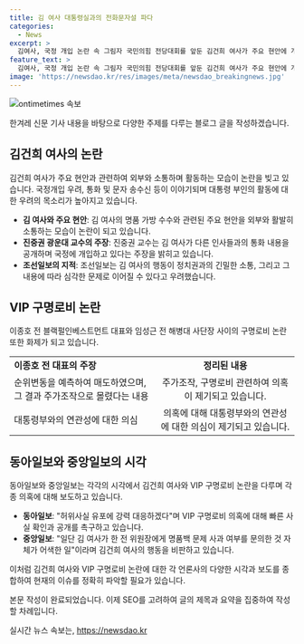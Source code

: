 ```yaml
---
title: 김 여사 대통령실과의 전화문자설 파다
categories:
  - News
excerpt: >
  김여사, 국정 개입 논란 속 그림자 국민의힘 전당대회를 앞둔 김건희 여사가 주요 현안에 개입해왔다는 주장이 수면 위로 드러나며 논란이 확산되고 있다. 김 여사가 대선 전 에서 약속한 역할과 현실의 간극, 현 정부와의 관련성에 대한 의문이 제기되고 있다. 특히, 국정운영에 간섭을 시도한 의혹, VIP와의 관련성 등에 대한 의혹이 큰 화제가 되고 있다. 함께, 도이치모터스 주가조작 의혹과 관련하여 김 여사의 관련성에 대한 의문도 제기되고 있다.
feature_text: >
  김여사, 국정 개입 논란 속 그림자 국민의힘 전당대회를 앞둔 김건희 여사가 주요 현안에 개입해왔다는 주장이 수면 위로 드러나며 논란이 확산되고 있다. 김 여사가 대선 전 에서 약속한 역할과 현실의 간극, 현 정부와의 관련성에 대한 의문이 제기되고 있다. 특히, 국정운영에 간섭을 시도한 의혹, VIP와의 관련성 등에 대한 의혹이 큰 화제가 되고 있다. 함께, 도이치모터스 주가조작 의혹과 관련하여 김 여사의 관련성에 대한 의문도 제기되고 있다.
image: 'https://newsdao.kr/res/images/meta/newsdao_breakingnews.jpg'
---
```


<p><img src="https://newsdao.kr/res/images/meta/newsdao_breakingnews.jpg" alt="ontimetimes 속보" /></p>

<p>한겨레 신문 기사 내용을 바탕으로 다양한 주제를 다루는 블로그 글을 작성하겠습니다.</p>

<h2 data-ke-size="size26">김건희 여사의 논란</h2>

<p>김건희 여사가 주요 현안과 관련하여 외부와 소통하며 활동하는 모습이 논란을 빚고 있습니다. 국정개입 우려, 통화 및 문자 송수신 등이 이야기되며 대통령 부인의 활동에 대한 우려의 목소리가 높아지고 있습니다.</p>

<ul>
  <li><b>김 여사와 주요 현안</b>: 김 여사의 명품 가방 수수와 관련된 주요 현안을 외부와 활발히 소통하는 모습이 논란이 되고 있습니다.</li>
  <li><b>진중권 광운대 교수의 주장</b>: 진중권 교수는 김 여사가 다른 인사들과의 통화 내용을 공개하며 국정에 개입하고 있다는 주장을 밝히고 있습니다.</li>
  <li><b>조선일보의 지적</b>: 조선일보는 김 여사의 행동이 정치권과의 긴밀한 소통, 그리고 그 내용에 따라 심각한 문제로 이어질 수 있다고 우려했습니다.</li>
</ul>

<p data-ke-size="size16"></p>

<h2 data-ke-size="size26">VIP 구명로비 논란</h2>

<p>이종호 전 블랙펄인베스트먼트 대표와 임성근 전 해병대 사단장 사이의 구명로비 논란 또한 화제가 되고 있습니다.</p>

<table>
  <tr>
    <td><b>이종호 전 대표의 주장</b></td>
    <td style="text-align: center; height: 17px;"><b>정리된 내용</b></td>
  </tr>
  <tr>
    <td>순위변동을 예측하여 매도하였으며, 그 결과 주가조작으로 몰렸다는 내용</td>
    <td style="text-align: center; height: 17px;">주가조작, 구명로비 관련하여 의혹이 제기되고 있습니다.</td>
  </tr>
  <tr>
    <td>대통령부와의 연관성에 대한 의심</td>
    <td style="text-align: center; height: 17px;">의혹에 대해 대통령부와의 연관성에 대한 의심이 제기되고 있습니다.</td>
  </tr>
</table>

<p data-ke-size="size16"></p>

<h2 data-ke-size="size26">동아일보와 중앙일보의 시각</h2>

<p>동아일보와 중앙일보는 각각의 시각에서 김건희 여사와 VIP 구명로비 논란을 다루며 각종 의혹에 대해 보도하고 있습니다.</p>

<ul>
  <li><b>동아일보</b>: "허위사실 유포에 강력 대응하겠다"며 VIP 구명로비 의혹에 대해 빠른 사실 확인과 공개를 촉구하고 있습니다.</li>
  <li><b>중앙일보</b>: "일단 김 여사가 한 전 위원장에게 명품백 문제 사과 여부를 문의한 것 자체가 어색한 일"이라며 김건희 여사의 행동을 비판하고 있습니다.</li>
</ul>

<p>이처럼 김건희 여사와 VIP 구명로비 논란에 대한 각 언론사의 다양한 시각과 보도를 종합하여 현재의 이슈를 정확히 파악할 필요가 있습니다.</p>

<p data-ke-size="size16"></p>

<p>본문 작성이 완료되었습니다. 이제 SEO를 고려하여 글의 제목과 요약을 집중하여 작성할 차례입니다.</p>
실시간 뉴스 속보는, <a href="https://newsdao.kr" rel="dofollow">https://newsdao.kr</a>


